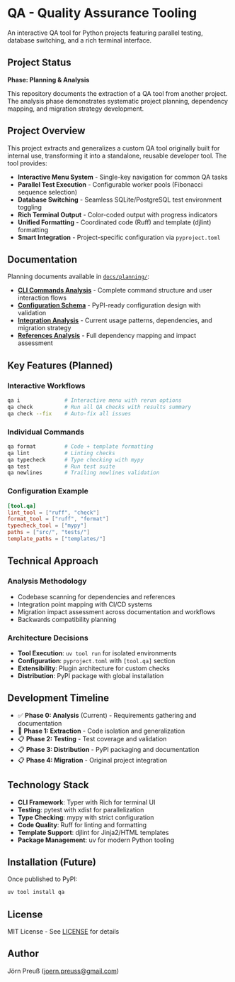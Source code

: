# QA - Quality Assurance Tooling

An interactive QA tool for Python projects featuring parallel testing, database switching, and a rich terminal interface.

## Project Status

**Phase: Planning & Analysis**

This repository documents the extraction of a QA tool from another project. The analysis phase demonstrates systematic project planning, dependency mapping, and migration strategy development.

## Project Overview

This project extracts and generalizes a custom QA tool originally built for internal use, transforming it into a standalone, reusable developer tool. The tool provides:

- **Interactive Menu System** - Single-key navigation for common QA tasks
- **Parallel Test Execution** - Configurable worker pools (Fibonacci sequence selection)
- **Database Switching** - Seamless SQLite/PostgreSQL test environment toggling
- **Rich Terminal Output** - Color-coded output with progress indicators
- **Unified Formatting** - Coordinated code (Ruff) and template (djlint) formatting
- **Smart Integration** - Project-specific configuration via `pyproject.toml`

## Documentation

Planning documents available in [`docs/planning/`](docs/planning/):

- **[CLI Commands Analysis](docs/planning/2025-09-25-cli-commands.md)** - Complete command structure and user interaction flows
- **[Configuration Schema](docs/planning/2025-09-25-config-schema.md)** - PyPI-ready configuration design with validation
- **[Integration Analysis](docs/planning/2025-09-25-integration-analysis.md)** - Current usage patterns, dependencies, and migration strategy
- **[References Analysis](docs/planning/2025-09-25-references-analysis.md)** - Full dependency mapping and impact assessment

## Key Features (Planned)

### Interactive Workflows
```bash
qa i              # Interactive menu with rerun options
qa check          # Run all QA checks with results summary
qa check --fix    # Auto-fix all issues
```

### Individual Commands
```bash
qa format         # Code + template formatting
qa lint           # Linting checks
qa typecheck      # Type checking with mypy
qa test           # Run test suite
qa newlines       # Trailing newlines validation
```

### Configuration Example
```toml
[tool.qa]
lint_tool = ["ruff", "check"]
format_tool = ["ruff", "format"]
typecheck_tool = ["mypy"]
paths = ["src/", "tests/"]
template_paths = ["templates/"]
```

## Technical Approach

### Analysis Methodology
- Codebase scanning for dependencies and references
- Integration point mapping with CI/CD systems
- Migration impact assessment across documentation and workflows
- Backwards compatibility planning

### Architecture Decisions
- **Tool Execution**: `uv tool run` for isolated environments
- **Configuration**: `pyproject.toml` with `[tool.qa]` section
- **Extensibility**: Plugin architecture for custom checks
- **Distribution**: PyPI package with global installation

## Development Timeline

- ✅ **Phase 0: Analysis** (Current) - Requirements gathering and documentation
- 🔄 **Phase 1: Extraction** - Code isolation and generalization
- 📋 **Phase 2: Testing** - Test coverage and validation
- 📋 **Phase 3: Distribution** - PyPI packaging and documentation
- 📋 **Phase 4: Migration** - Original project integration

## Technology Stack

- **CLI Framework**: Typer with Rich for terminal UI
- **Testing**: pytest with xdist for parallelization
- **Type Checking**: mypy with strict configuration
- **Code Quality**: Ruff for linting and formatting
- **Template Support**: djlint for Jinja2/HTML templates
- **Package Management**: uv for modern Python tooling

## Installation (Future)

Once published to PyPI:

```bash
uv tool install qa
```

## License

MIT License - See [LICENSE](LICENSE) for details

## Author

Jörn Preuß ([joern.preuss@gmail.com](mailto:joern.preuss@gmail.com))
